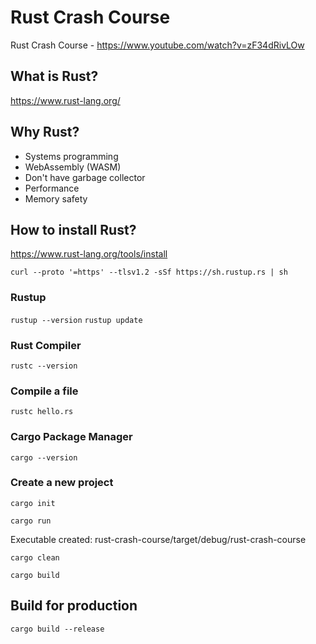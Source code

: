 # Rust Crash Course

Rust Crash Course - https://www.youtube.com/watch?v=zF34dRivLOw

## What is Rust?

https://www.rust-lang.org/

## Why Rust?

- Systems programming
- WebAssembly (WASM)
- Don't have garbage collector
- Performance
- Memory safety

## How to install Rust?

https://www.rust-lang.org/tools/install

`curl --proto '=https' --tlsv1.2 -sSf https://sh.rustup.rs | sh`

### Rustup

`rustup --version`
`rustup update`

### Rust Compiler

`rustc --version`

### Compile a file

`rustc hello.rs`

### Cargo Package Manager

`cargo --version`

### Create a new project

`cargo init`

`cargo run`

Executable created: rust-crash-course/target/debug/rust-crash-course

`cargo clean`

`cargo build`

## Build for production

`cargo build --release`



